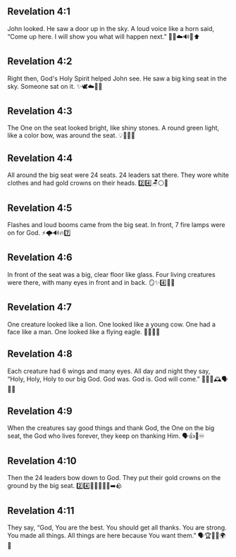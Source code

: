 ## Revelation 4:1
John looked. He saw a door up in the sky. A loud voice like a horn said, “Come up here. I will show you what will happen next.” 👀🚪☁️🔊🎺⬆️
## Revelation 4:2
Right then, God's Holy Spirit helped John see. He saw a big king seat in the sky. Someone sat on it. ✨🕊️☁️👑💺
## Revelation 4:3
The One on the seat looked bright, like shiny stones. A round green light, like a color bow, was around the seat. 💡💎💚🌈
## Revelation 4:4
All around the big seat were 24 seats. 24 leaders sat there. They wore white clothes and had gold crowns on their heads. 2️⃣4️⃣🪑⚪️👑
## Revelation 4:5
Flashes and loud booms came from the big seat. In front, 7 fire lamps were on for God. ⚡️🌩️🔊🔥7️⃣
## Revelation 4:6
In front of the seat was a big, clear floor like glass. Four living creatures were there, with many eyes in front and in back. 🪞✨4️⃣👀👀
## Revelation 4:7
One creature looked like a lion. One looked like a young cow. One had a face like a man. One looked like a flying eagle. 🦁🐮👤🦅
## Revelation 4:8
Each creature had 6 wings and many eyes. All day and night they say, “Holy, Holy, Holy to our big God. God was. God is. God will come.” 🪽🪽🪽🕰️🗣️🙏✨
## Revelation 4:9
When the creatures say good things and thank God, the One on the big seat, the God who lives forever, they keep on thanking Him. 🗣️👍🙏♾️
## Revelation 4:10
Then the 24 leaders bow down to God. They put their gold crowns on the ground by the big seat. 2️⃣4️⃣🙇‍♂️🙇‍♀️👑➡️🪨
## Revelation 4:11
They say, “God, You are the best. You should get all thanks. You are strong. You made all things. All things are here because You want them.” 🗣️🏆🙏💪🌍✨
